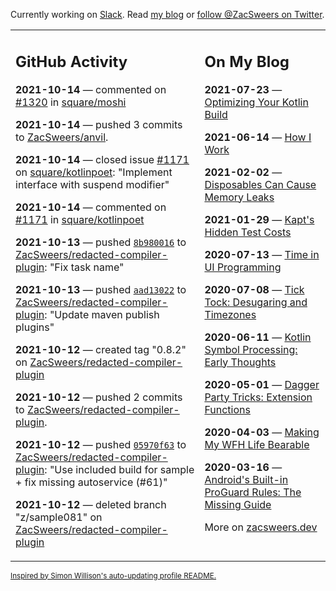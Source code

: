 Currently working on [Slack](https://slack.com/). Read [my blog](https://zacsweers.dev/) or [follow @ZacSweers on Twitter](https://twitter.com/ZacSweers).

<table><tr><td valign="top" width="60%">

## GitHub Activity
<!-- githubActivity starts -->
**2021-10-14** — commented on [#1320](https://github.com/square/moshi/pull/1320#issuecomment-943959715) in [square/moshi](https://api.github.com/repos/square/moshi)

**2021-10-14** — pushed 3 commits to [ZacSweers/anvil](https://api.github.com/repos/ZacSweers/anvil).

**2021-10-14** — closed issue [#1171](https://api.github.com/repos/square/kotlinpoet/issues/1171) on [square/kotlinpoet](https://api.github.com/repos/square/kotlinpoet): "Implement interface with suspend modifier"

**2021-10-14** — commented on [#1171](https://github.com/square/kotlinpoet/issues/1171#issuecomment-943430901) in [square/kotlinpoet](https://api.github.com/repos/square/kotlinpoet)

**2021-10-13** — pushed [`8b980016`](https://github.com/ZacSweers/redacted-compiler-plugin/commit/8b980016daf6ef4b4941bbd8ff541bda642b264b) to [ZacSweers/redacted-compiler-plugin](https://api.github.com/repos/ZacSweers/redacted-compiler-plugin): "Fix task name"

**2021-10-13** — pushed [`aad13022`](https://github.com/ZacSweers/redacted-compiler-plugin/commit/aad130228fdc8f68070990e521ea5b92fac072c2) to [ZacSweers/redacted-compiler-plugin](https://api.github.com/repos/ZacSweers/redacted-compiler-plugin): "Update maven publish plugins"

**2021-10-12** — created tag "0.8.2" on [ZacSweers/redacted-compiler-plugin](https://api.github.com/repos/ZacSweers/redacted-compiler-plugin)

**2021-10-12** — pushed 2 commits to [ZacSweers/redacted-compiler-plugin](https://api.github.com/repos/ZacSweers/redacted-compiler-plugin).

**2021-10-12** — pushed [`05970f63`](https://github.com/ZacSweers/redacted-compiler-plugin/commit/05970f63dbcb84f8df86dff3ae0f054cced21ebc) to [ZacSweers/redacted-compiler-plugin](https://api.github.com/repos/ZacSweers/redacted-compiler-plugin): "Use included build for sample + fix missing autoservice (#61)"

**2021-10-12** — deleted branch "z/sample081" on [ZacSweers/redacted-compiler-plugin](https://api.github.com/repos/ZacSweers/redacted-compiler-plugin)
<!-- githubActivity ends -->
</td><td valign="top" width="40%">

## On My Blog
<!-- blog starts -->
**2021-07-23** — [Optimizing Your Kotlin Build](https://www.zacsweers.dev/optimizing-your-kotlin-build/)

**2021-06-14** — [How I Work](https://www.zacsweers.dev/how-i-work/)

**2021-02-02** — [Disposables Can Cause Memory Leaks](https://www.zacsweers.dev/disposables-can-cause-memory-leaks/)

**2021-01-29** — [Kapt's Hidden Test Costs](https://www.zacsweers.dev/kapts-hidden-test-costs/)

**2020-07-13** — [Time in UI Programming](https://www.zacsweers.dev/time-in-ui/)

**2020-07-08** — [Tick Tock: Desugaring and Timezones](https://www.zacsweers.dev/ticktock-desugaring-timezones/)

**2020-06-11** — [Kotlin Symbol Processing: Early Thoughts](https://www.zacsweers.dev/kotlin-symbol-processor-early-thoughts/)

**2020-05-01** — [Dagger Party Tricks: Extension Functions](https://www.zacsweers.dev/dagger-party-tricks-extension-functions/)

**2020-04-03** — [Making My WFH Life Bearable](https://www.zacsweers.dev/making-wfh-life-bearable/)

**2020-03-16** — [Android's Built-in ProGuard Rules: The Missing Guide](https://www.zacsweers.dev/android-proguard-rules/)
<!-- blog ends -->
More on [zacsweers.dev](https://zacsweers.dev/)
</td></tr></table>

<sub><a href="https://simonwillison.net/2020/Jul/10/self-updating-profile-readme/">Inspired by Simon Willison's auto-updating profile README.</a></sub>